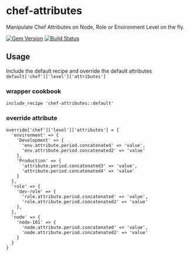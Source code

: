# chef-attributes
Manipulate Chef Attributes on Node, Role or Environment Level on the fly.

[![Gem Version](https://badge.fury.io/rb/kitchen-docker.svg)](http://badge.fury.io/rb/kitchen-docker)
[![Build Status](https://travis-ci.org/ledorsapmalat/chef-attributes.svg?branch=master)](https://travis-ci.org/ledorsapmalat/chef-attributes)

## Usage
Include the default recipe and override the default attributes ```default['chef']['level']['attributes']```

### wrapper cookbook
```
include_recipe 'chef-attributes::default'
```
### override attribute
```
override['chef']['level']['attributes'] = {
  'environment' => {
    'Development' => {
      'env.attribute.period.concatenated' => 'value',
      'env.attribute.period.concatenated2' => 'value'
    },
    'Production' => {
      'attribute.period.concatenated3' => 'value',
      'attribute.period.concatenated4' => 'value'
    }
  },
  'role' => {
    'dev-role' => {
      'role.attribute.period.concatenated' => 'value',
      'role.attribute.period.concatenated2' => 'value'
    },
  },
  'node' => {
    'node-101' => {
      'node.attribute.period.concatenated' => 'value',
      'node.attribute.period.concatenated2' => 'value'
    }
  }
}

```
